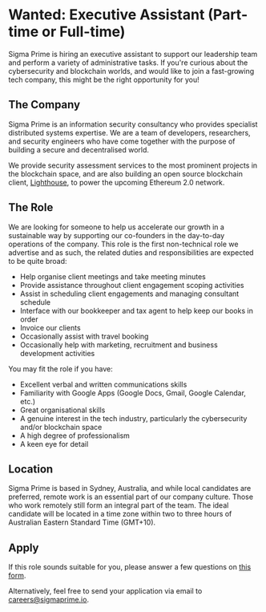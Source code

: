 # Wanted: Executive Assistant (Part-time or Full-time)

Sigma Prime is hiring an executive assistant to support our leadership team and perform a variety of administrative tasks. If you're curious about the cybersecurity and blockchain worlds, and would like to join a fast-growing tech company, this might be the right opportunity for you!

## The Company

Sigma Prime is an information security consultancy who provides specialist distributed systems expertise. We are a team of developers, researchers, and security engineers who have come together with the purpose of building a secure and decentralised world.

We provide security assessment services to the most prominent projects in the blockchain space, and are also building an open source blockchain client, [Lighthouse](https://github.com/sigp/lighthouse), to power the upcoming Ethereum 2.0 network.

## The Role

We are looking for someone to help us accelerate our growth in a sustainable way by supporting our co-founders in the day-to-day operations of the company. This role is the first non-technical role we advertise and as such, the related duties and responsibilities are expected to be quite broad:

* Help organise client meetings and take meeting minutes
* Provide assistance throughout client engagement scoping activities
* Assist in scheduling client engagements and managing consultant schedule
* Interface with our bookkeeper and tax agent to help keep our books in order
* Invoice our clients
* Occasionally assist with travel booking
* Occasionally help with marketing, recruitment and business development activities

You may fit the role if you have:

* Excellent verbal and written communications skills
* Familiarity with Google Apps (Google Docs, Gmail, Google Calendar, etc.)
* Great organisational skills
* A genuine interest in the tech industry, particularly the cybersecurity and/or blockchain space
* A high degree of professionalism
* A keen eye for detail

## Location

Sigma Prime is based in Sydney, Australia, and while local candidates are preferred,
remote work is an essential part of our company culture. Those who work remotely still
form an integral part of the team. The ideal candidate will be located in a time zone within two to three hours of Australian Eastern Standard Time (GMT+10).

## Apply

If this role sounds suitable for you, please answer a few questions on [this form](https://forms.gle/uS1a3Vm43LTQKmEW7).

Alternatively, feel free to send your application via email to
[careers@sigmaprime.io](mailto:careers@sigmaprime.io).
